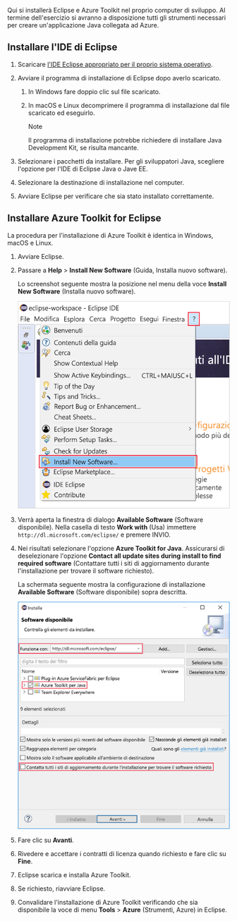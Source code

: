Qui si installerà Eclipse e Azure Toolkit nel proprio computer di sviluppo. Al termine dell'esercizio si avranno a disposizione tutti gli strumenti necessari per creare un'applicazione Java collegata ad Azure.

## <a name="install-eclipse-ide"></a>Installare l'IDE di Eclipse

1. Scaricare [l'IDE Eclipse appropriato per il proprio sistema operativo](https://www.eclipse.org/downloads/packages/installer).

1. Avviare il programma di installazione di Eclipse dopo averlo scaricato.

    1. In Windows fare doppio clic sul file scaricato.

    1. In macOS e Linux decomprimere il programma di installazione dal file scaricato ed eseguirlo.

        > [!NOTE]
        > Il programma di installazione potrebbe richiedere di installare Java Development Kit, se risulta mancante.

1. Selezionare i pacchetti da installare. Per gli sviluppatori Java, scegliere l'opzione per l'IDE di Eclipse Java o Jave EE.

1. Selezionare la destinazione di installazione nel computer.

1. Avviare Eclipse per verificare che sia stato installato correttamente.

## <a name="install-azure-toolkit-for-eclipse"></a>Installare Azure Toolkit for Eclipse

La procedura per l'installazione di Azure Toolkit è identica in Windows, macOS e Linux.

1. Avviare Eclipse.

1. Passare a **Help** > **Install New Software** (Guida, Installa nuovo software).

    Lo screenshot seguente mostra la posizione nel menu della voce **Install New Software** (Installa nuovo software).

    ![Screenshot dell'opzione Install New Software (Installa nuovo software) evidenziata all'interno del menu Help (Guida) di Eclipse.](../media/7-eclipse-install-new-software.png)

1. Verrà aperta la finestra di dialogo **Available Software** (Software disponibile). Nella casella di testo **Work with** (Usa) immettere `http://dl.microsoft.com/eclipse/` e premere INVIO.

1. Nei risultati selezionare l'opzione **Azure Toolkit for Java**. Assicurarsi di deselezionare l'opzione **Contact all update sites during install to find required software** (Contattare tutti i siti di aggiornamento durante l'installazione per trovare il software richiesto).

    La schermata seguente mostra la configurazione di installazione **Available Software** (Software disponibile) sopra descritta.

    ![Screenshot della finestra Available Software (Software disponibile) in Eclipse, con riquadri che evidenziano la configurazione necessaria per trovare e installare Azure Toolkit for Java.](../media/7-eclipse-download-azure-toolkit-for-java.png)

1. Fare clic su **Avanti**.

1. Rivedere e accettare i contratti di licenza quando richiesto e fare clic su **Fine**.

1. Eclipse scarica e installa Azure Toolkit.

1. Se richiesto, riavviare Eclipse.

1. Convalidare l'installazione di Azure Toolkit verificando che sia disponibile la voce di menu **Tools** > **Azure** (Strumenti, Azure) in Eclipse.
